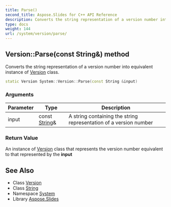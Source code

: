 ```yaml
---
title: Parse()
second_title: Aspose.Slides for C++ API Reference
description: Converts the string representation of a version number into equivalent instance of Version class.
type: docs
weight: 144
url: /system/version/parse/
---
```

## Version::Parse(const String\&) method


Converts the string representation of a version number into equivalent instance of [Version](../) class.

```cpp
static Version System::Version::Parse(const String &input)
```


### Arguments

| Parameter | Type | Description |
| --- | --- | --- |
| input | const [String](../../string/)\& | A string containing the string representation of a version number |

### Return Value

An instance of [Version](../) class that represents the version number equivalent to that represented by the **input**

## See Also

* Class [Version](../)
* Class [String](../../string/)
* Namespace [System](../../)
* Library [Aspose.Slides](../../../)